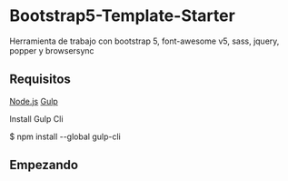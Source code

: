 # Bootstrap5-Template-Starter
Herramienta de trabajo con bootstrap 5, font-awesome v5, sass, jquery, popper  y browsersync
## Requisitos
[Node.js](https://nodejs.org/en/download/ "Node Js")
[Gulp](https://gulpjs.com/ "Gulp")

Install Gulp Cli

$ npm install --global gulp-cli

## Empezando
